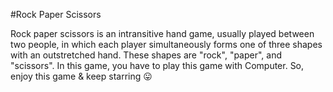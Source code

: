 #Rock Paper Scissors

Rock paper scissors is an intransitive hand game, usually played between two people, in which each player simultaneously forms one of three shapes with an outstretched hand.
These shapes are "rock", "paper", and "scissors".
In this game, you have to play this game with Computer.
So, enjoy this game & keep starring 😛
